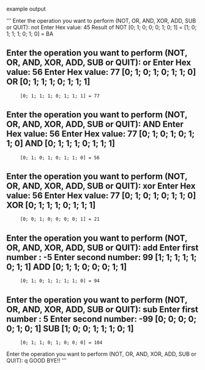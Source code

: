 example output 

'''
Enter the operation you want to perform (NOT, OR, AND, XOR, ADD, SUB or QUIT): not
Enter Hex value: 45
Result of NOT [0; 1; 0; 0; 0; 1; 0; 1] = [1; 0; 1; 1; 1; 0; 1; 0] = BA

Enter the operation you want to perform (NOT, OR, AND, XOR, ADD, SUB or QUIT): or
Enter Hex value: 56
Enter Hex value: 77
         [0; 1; 0; 1; 0; 1; 1; 0]
OR       [0; 1; 1; 1; 0; 1; 1; 1]
--------------------------------------------
         [0; 1; 1; 1; 0; 1; 1; 1] = 77

Enter the operation you want to perform (NOT, OR, AND, XOR, ADD, SUB or QUIT): AND
Enter Hex value: 56
Enter Hex value: 77
         [0; 1; 0; 1; 0; 1; 1; 0]
AND      [0; 1; 1; 1; 0; 1; 1; 1]
--------------------------------------------
         [0; 1; 0; 1; 0; 1; 1; 0] = 56

Enter the operation you want to perform (NOT, OR, AND, XOR, ADD, SUB or QUIT): xor
Enter Hex value: 56
Enter Hex value: 77
         [0; 1; 0; 1; 0; 1; 1; 0]
XOR      [0; 1; 1; 1; 0; 1; 1; 1]
--------------------------------------------
         [0; 0; 1; 0; 0; 0; 0; 1] = 21

Enter the operation you want to perform (NOT, OR, AND, XOR, ADD, SUB or QUIT): add
Enter first number : -5
Enter second number: 99
         [1; 1; 1; 1; 1; 0; 1; 1]
ADD      [0; 1; 1; 0; 0; 0; 1; 1]
--------------------------------------------
         [0; 1; 0; 1; 1; 1; 1; 0] = 94

Enter the operation you want to perform (NOT, OR, AND, XOR, ADD, SUB or QUIT): sub
Enter first number : 5
Enter second number: -99
         [0; 0; 0; 0; 0; 1; 0; 1]
SUB      [1; 0; 0; 1; 1; 1; 0; 1]
--------------------------------------------
         [0; 1; 1; 0; 1; 0; 0; 0] = 104

Enter the operation you want to perform (NOT, OR, AND, XOR, ADD, SUB or QUIT): q
GOOD BYE!!
'''
